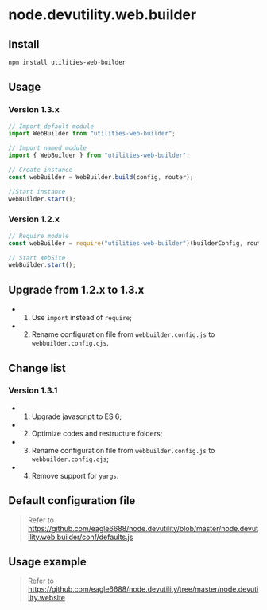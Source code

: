 # node.devutility.web.builder

## Install

``` bash
npm install utilities-web-builder
```

## Usage

### Version 1.3.x

``` javascript
// Import default module
import WebBuilder from "utilities-web-builder";

// Import named module
import { WebBuilder } from "utilities-web-builder";

// Create instance
const webBuilder = WebBuilder.build(config, router);

//Start instance
webBuilder.start();
```

### Version 1.2.x

``` javascript
// Require module
const webBuilder = require("utilities-web-builder")(builderConfig, router);

// Start WebSite
webBuilder.start();
```

## Upgrade from 1.2.x to 1.3.x

* 1. Use `import` instead of `require`;
* 2. Rename configuration file from `webbuilder.config.js` to `webbuilder.config.cjs`.

## Change list

### Version 1.3.1

* 1. Upgrade javascript to ES 6;
* 2. Optimize codes and restructure folders;
* 3. Rename configuration file from `webbuilder.config.js` to `webbuilder.config.cjs`;
* 4. Remove support for `yargs`.

## Default configuration file

> Refer to <https://github.com/eagle6688/node.devutility/blob/master/node.devutility.web.builder/conf/defaults.js>

## Usage example

> Refer to <https://github.com/eagle6688/node.devutility/tree/master/node.devutility.website>
